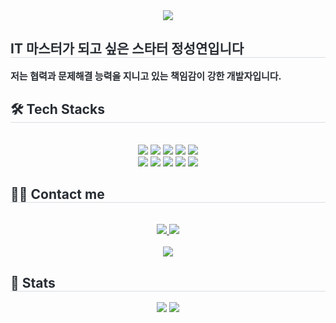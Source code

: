 <div align= "center">
    <img src="https://capsule-render.vercel.app/api?type=waving&color=0:e02e2e,100:ccfd81&height=180&text=IT%20마스터가%20되고%20싶은%20스타터%20정성연입니다&animation=fadeIn&fontColor=000000&fontSize=40" />
    </div>
    <div style="text-align: left;"> 
    <h2 style="border-bottom: 1px solid #d8dee4; color: #282d33;"> IT 마스터가 되고 싶은 스타터 정성연입니다 </h2>  
    <div style="font-weight: 700; font-size: 15px; text-align: left; color: #282d33;"> 저는 협력과 문제해결 능력을 지니고 있는 책임감이 강한 개발자입니다. </div> 
    </div>
    <div style="text-align: left;">
    <h2 style="border-bottom: 1px solid #d8dee4; color: #282d33;"> 🛠️ Tech Stacks </h2> <br> 
    <div  align= "center"> <img src="https://img.shields.io/badge/Bootstrap-7952B3?style=for-the-badge&logo=Bootstrap&logoColor=white">
          <img src="https://img.shields.io/badge/CSS3-1572B6?style=for-the-badge&logo=CSS3&logoColor=white">
          <img src="https://img.shields.io/badge/HTML5-E34F26?style=for-the-badge&logo=HTML5&logoColor=white">
          <img src="https://img.shields.io/badge/Java-007396?style=for-the-badge&logo=Java&logoColor=white">
          <img src="https://img.shields.io/badge/Javascript-F7DF1E?style=for-the-badge&logo=Javascript&logoColor=white">
          <br/><img src="https://img.shields.io/badge/Linux-FCC624?style=for-the-badge&logo=Linux&logoColor=white">
          <img src="https://img.shields.io/badge/MySQL-4479A1?style=for-the-badge&logo=MySQL&logoColor=white">
          <img src="https://img.shields.io/badge/Notion-000000?style=for-the-badge&logo=Notion&logoColor=white">
          <img src="https://img.shields.io/badge/Spring-6DB33F?style=for-the-badge&logo=Spring&logoColor=white">
          <img src="https://img.shields.io/badge/Spring Boot-6DB33F?style=for-the-badge&logo=Spring Boot&logoColor=white">
          <br/></div>
    </div>
    <div style="text-align: left;">
    <h2 style="border-bottom: 1px solid #d8dee4; color: #282d33;"> 🧑‍💻 Contact me </h2> <br> 
    <div align= "center"> <a href=https://www.notion.so/seongyeon618/s-334ed88086da462eb6a34060635bc150?pvs=4> <img src="https://img.shields.io/badge/Notion-000000?style=for-the-badge&logo=Notion&logoColor=white&link=https://www.notion.so/seongyeon618/s-334ed88086da462eb6a34060635bc150?pvs=4"> </a>
         <a href=mailto:5tjddus@gmail.com> <img src="https://img.shields.io/badge/Gmail-EA4335?style=for-the-badge&logo=Gmail&logoColor=white&link=mailto:5tjddus@gmail.com"> </a>
          </div>  <br> 
    <div align= "center"> <a href="https://hits.seeyoufarm.com"> <img src="https://hits.seeyoufarm.com/api/count/incr/badge.svg?url=https%3A%2F%2Fgithub.com%2Fseongyeongit%2F&count_bg=%23000000&title_bg=%23000000&icon=github.svg&icon_color=%23FFFFFF&title=GitHub&edge_flat=false"/></a>
       </div> 
    </div>
    <div style="text-align: left;"> 
    <h2 style="border-bottom: 1px solid #d8dee4; color: #282d33;"> 🏅 Stats </h2> <div align= "center"> <img src="https://github-readme-stats.vercel.app/api?username=seongyeongit&bg_color=60,7ba2d5,aee887&title_color=000000&text_color=000000"
         /> <img src="https://github-readme-stats.vercel.app/api/top-langs/?username=seongyeongit&layout=compact&bg_color=60,7ba2d5,aee887&title_color=000000&text_color=000000"
           /> </div> 
    </div>
    

